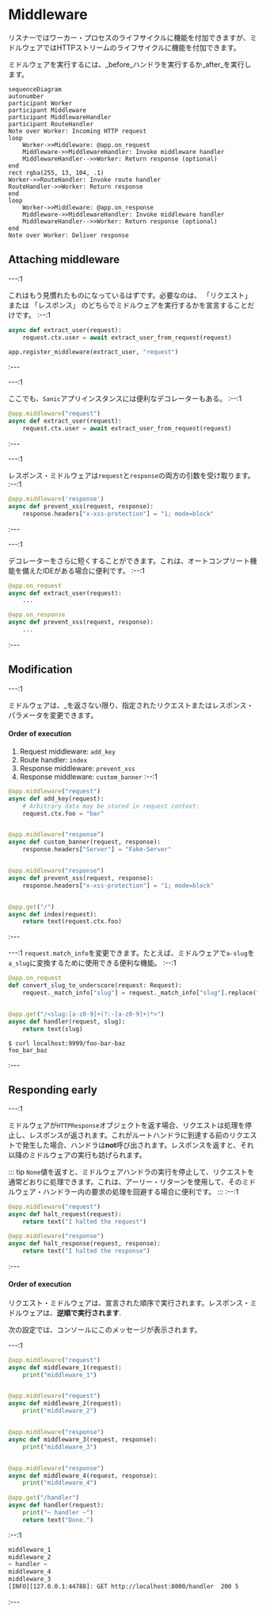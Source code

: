 # Middleware

リスナーではワーカー・プロセスのライフサイクルに機能を付加できますが、ミドルウェアではHTTPストリームのライフサイクルに機能を付加できます。

ミドルウェアを実行するには、_before_ハンドラを実行するか_after_を実行します。

```mermaid
sequenceDiagram
autonumber
participant Worker
participant Middleware
participant MiddlewareHandler
participant RouteHandler
Note over Worker: Incoming HTTP request
loop
    Worker->>Middleware: @app.on_request
    Middleware->>MiddlewareHandler: Invoke middleware handler
    MiddlewareHandler-->>Worker: Return response (optional)
end
rect rgba(255, 13, 104, .1)
Worker->>RouteHandler: Invoke route handler
RouteHandler->>Worker: Return response
end
loop
    Worker->>Middleware: @app.on_response
    Middleware->>MiddlewareHandler: Invoke middleware handler
    MiddlewareHandler-->>Worker: Return response (optional)
end
Note over Worker: Deliver response
```
## Attaching middleware

---:1

これはもう見慣れたものになっているはずです。必要なのは、 「リクエスト」 または 「レスポンス」 のどちらでミドルウェアを実行するかを宣言することだけです。
:--:1
```python
async def extract_user(request):
    request.ctx.user = await extract_user_from_request(request)

app.register_middleware(extract_user, "request")
```
:---

---:1

ここでも、`Sanic`アプリインスタンスには便利なデコレーターもある。
:--:1
```python
@app.middleware("request")
async def extract_user(request):
    request.ctx.user = await extract_user_from_request(request)
```
:---

---:1

レスポンス・ミドルウェアは`request`と`response`の両方の引数を受け取ります。
:--:1
```python
@app.middleware('response')
async def prevent_xss(request, response):
    response.headers["x-xss-protection"] = "1; mode=block"
```
:---

---:1

デコレーターをさらに短くすることができます。これは、オートコンプリート機能を備えたIDEがある場合に便利です。
:--:1
```python
@app.on_request
async def extract_user(request):
    ...

@app.on_response
async def prevent_xss(request, response):
    ...
```
:---

## Modification

---:1

ミドルウェアは、_を返さない限り、指定されたリクエストまたはレスポンス・パラメータを変更できます。

#### Order of execution

1. Request middleware: `add_key`
2. Route handler: `index`
3. Response middleware: `prevent_xss`
4. Response middleware: `custom_banner`
:--:1
```python
@app.middleware("request")
async def add_key(request):
    # Arbitrary data may be stored in request context:
    request.ctx.foo = "bar"


@app.middleware("response")
async def custom_banner(request, response):
    response.headers["Server"] = "Fake-Server"


@app.middleware("response")
async def prevent_xss(request, response):
    response.headers["x-xss-protection"] = "1; mode=block"


@app.get("/")
async def index(request):
    return text(request.ctx.foo)

```
:---


---:1
`request.match_info`を変更できます。たとえば、ミドルウェアで`a-slug`を`a_slug`に変換するために使用できる便利な機能。
:--:1
```python
@app.on_request
def convert_slug_to_underscore(request: Request):
    request._match_info["slug"] = request._match_info["slug"].replace("-", "_")


@app.get("/<slug:[a-z0-9]+(?:-[a-z0-9]+)*>")
async def handler(request, slug):
    return text(slug)
```
```
$ curl localhost:9999/foo-bar-baz
foo_bar_baz
```
:---
## Responding early

---:1

ミドルウェアが`HTTPResponse`オブジェクトを返す場合、リクエストは処理を停止し、レスポンスが返されます。これがルートハンドラに到達する前のリクエストで発生した場合、ハンドラは**not**呼び出されます。レスポンスを返すと、それ以降のミドルウェアの実行も妨げられます。

::: tip
`None`値を返すと、ミドルウェアハンドラの実行を停止して、リクエストを通常どおりに処理できます。これは、アーリー・リターンを使用して、そのミドルウェア・ハンドラー内の要求の処理を回避する場合に便利です。
:::
:--:1
```python
@app.middleware("request")
async def halt_request(request):
    return text("I halted the request")

@app.middleware("response")
async def halt_response(request, response):
    return text("I halted the response")
```
:---

#### Order of execution

リクエスト・ミドルウェアは、宣言された順序で実行されます。レスポンス・ミドルウェアは、**逆順で実行されます**.

次の設定では、コンソールにこのメッセージが表示されます。

---:1

```python
@app.middleware("request")
async def middleware_1(request):
    print("middleware_1")


@app.middleware("request")
async def middleware_2(request):
    print("middleware_2")


@app.middleware("response")
async def middleware_3(request, response):
    print("middleware_3")


@app.middleware("response")
async def middleware_4(request, response):
    print("middleware_4")
    
@app.get("/handler")
async def handler(request):
    print("~ handler ~")
    return text("Done.")
```
:--:1
```bash
middleware_1
middleware_2
~ handler ~
middleware_4
middleware_3
[INFO][127.0.0.1:44788]: GET http://localhost:8000/handler  200 5
```
:---
